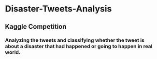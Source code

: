 # Disaster-Tweets-Analysis

## Kaggle Competition
### Analyzing the tweets and classifying whether the tweet is about a disaster that had happened or going to happen in real world.
